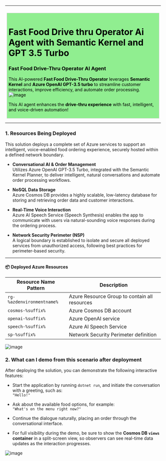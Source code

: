 [comment]: <> (please keep all comment items at the top of the markdown file)
[comment]: <> (please do not change the ***, as well as <div> placeholders for Note and Tip layout)
[comment]: <> (please keep the ### 1. and 2. titles as is for consistency across all demoguides)
[comment]: <> (section 1 provides a bullet list of resources + clarifying screenshots of the key resources details)
[comment]: <> (section 2 provides summarized step-by-step instructions on what to demo)


[comment]: <> (this is the section for the Note: item; please do not make any changes here)
***
### <your scenario title here>

<div style="background: lightgreen; 
            font-size: 14px; 
            color: black;
            padding: 5px; 
            border: 1px solid lightgray; 
            margin: 5px;">

# Fast Food Drive thru Operator Ai Agent with Semantic Kernel and GPT 3.5 Turbo
### **Fast Food Drive-Thru Operator AI Agent**  

This AI-powered **Fast Food Drive-Thru Operator** leverages **Semantic Kernel** and **Azure OpenAI GPT-3.5 turbo** to streamline customer interactions, improve efficiency, and automate order processing.  
![image](https://github.com/user-attachments/assets/e61f1162-93d1-4847-a57a-bbb6de614d34)

This AI agent enhances the **drive-thru experience** with fast, intelligent, and voice-driven automation! 
</div>

[comment]: <> (this is the section for the Tip: item; consider adding a Tip, or remove the section between <div> and </div> if there is no tip)

***
### 1. Resources Being Deployed

This solution deploys a complete set of Azure services to support an intelligent, voice-enabled food ordering experience, securely hosted within a defined network boundary.

- **Conversational AI & Order Management**  
  Utilizes Azure OpenAI GPT-3.5 Turbo, integrated with the Semantic Kernel Planner, to deliver intelligent, natural conversations and automate order processing workflows.

- **NoSQL Data Storage**  
  Azure Cosmos DB provides a highly scalable, low-latency database for storing and retrieving order data and customer interactions.

- **Real-Time Voice Interaction**  
  Azure AI Speech Service (Speech Synthesis) enables the app to communicate with users via natural-sounding voice responses during the ordering process.

- **Network Security Perimeter (NSP)**  
  A logical boundary is established to isolate and secure all deployed services from unauthorized access, following best practices for perimeter-based security.

---

#### 📦 Deployed Azure Resources

| Resource Name Pattern | Description |
|-----------------------|-------------|
| `rg-%azdenvironmentname%` | Azure Resource Group to contain all resources |
| `cosmos-%suffix%`          | Azure Cosmos DB account |
| `openai-%suffix%`          | Azure OpenAI service |
| `speech-%suffix%`          | Azure AI Speech Service |
| `sp-%suffix%`              | Network Security Perimeter definition |



![image](https://github.com/user-attachments/assets/953b123c-0f35-43a3-9db2-84b98518a6ee)



### 2. What can I demo from this scenario after deployment

After deploying the solution, you can demonstrate the following interactive features:

- Start the application by running `dotnet run`, and initiate the conversation with a greeting, such as:  
  `"Hello!"`

- Ask about the available food options, for example:  
  `"What's on the menu right now?"`

- Continue the dialogue naturally, placing an order through the conversational interface.

- For full visibility during the demo, be sure to show the **Cosmos DB `views` container** in a split-screen view, so observers can see real-time data updates as the interaction progresses.

![image](https://github.com/user-attachments/assets/d2a25800-3d03-411d-b3b9-7183d05ca7c5)


